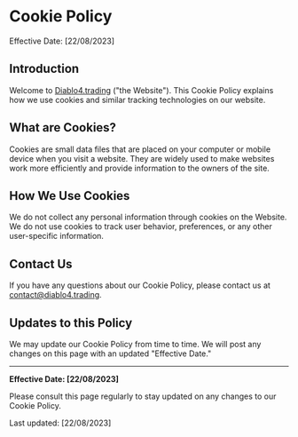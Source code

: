 # Cookie Policy

Effective Date: [22/08/2023]

## Introduction

Welcome to [Diablo4.trading](https://www.diablo4.trading) ("the Website"). This Cookie Policy explains how we use cookies and similar tracking technologies on our website.

## What are Cookies?

Cookies are small data files that are placed on your computer or mobile device when you visit a website. They are widely used to make websites work more efficiently and provide information to the owners of the site.

## How We Use Cookies

We do not collect any personal information through cookies on the Website. We do not use cookies to track user behavior, preferences, or any other user-specific information.

## Contact Us

If you have any questions about our Cookie Policy, please contact us at [contact@diablo4.trading](mailto:contact@diablo4.trading).

## Updates to this Policy

We may update our Cookie Policy from time to time. We will post any changes on this page with an updated "Effective Date."

---

**Effective Date: [22/08/2023]**

Please consult this page regularly to stay updated on any changes to our Cookie Policy.

Last updated: [22/08/2023]
